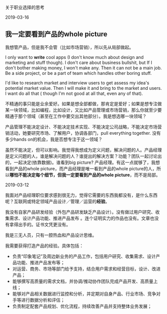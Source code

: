 关于职业选择的思考

2019-03-16

## 我一定要看到产品的whole picture

我想管产品，但是我不会管（比如市场营销），所以先从局部做起。

I only want to **write** cool apps (I don't know much about design and marketing and stuff though). I don't care about business bullshit, but If I don't bother making money, I won't make any. Then it can not be a main job. Be a side project, or be a part of team which handles other boring stuff.

I'd like to research market and interview users to get assess my idea's potential market value. Then I will make it and bring to the market and users. I want do all that ( though I'm not good at all that, even any of that).

不精通的事只能是业余爱好。如果是想全部都做，那肯定是爱好；如果是想专注做某一块领域，比如编程，比如设计，又比如产品管理或市场营销，那么你就至少要精通于那个领域（甚至在工作中要交出其他部分）。我是想选哪一块领域？

产品管理不能决定设计、不能决定技术实现、不能决定公司战略，不能决定市场营销活动，她要研究市场、了解用户，协调各部门，pull everything together. 没有多少hands on的机会，我是否想专注于这一领域？

虽然不能决定，但可以影响。我觉得我想成为定义问题，解决问题的人。产品经理是定义问题的人，谁是解决问题的人？谁提出的解决方案？功能？团队一起讨论出的，一起决定(依靠数据)。谁看到big picture? 产品经理。有这一点就够了，我想看到产品的whole picture，而产品经理是唯一看到产品的whole picture的人，所以**哪怕不能决定每个细节，但我一定要看到产品的whole picture**，而不是局部。


2019-03-12

我面对产品经理职位要求感到很无力，觉得它需要的东西我都没有，是什么东西呢？互联网或特定领域产品设计／管理／运营的**经验**。

我没有自家产品研发经验（外包产品研发缺乏产品设计）。没有做过用户研究、收集需求、设计产品功能、推进产品发布
。连个证明实力的作品也没有。文章也没有拿得出手的。证书文凭更没有。

我是三无人员，只有一腔热血和产品设计思维。

我需要获得打造产品的经验。具体包括：

* 负责“印象笔记”及周边新业务的产品工作，包括用户研究、收集需求、设计产品功能、推进产品发布等；
* 对运营、商务、市场等部门给予支持，结合用户需求和经营目标，设计、改进产品；
* 能够撰写高质量的需求文档，并协调/推动协作团队完成产品开发、高质量上线；
* 能够对产品相关数据进行监控和分析，并定期对自身产品、行业市场、竞争对手等进行数据分析和评估；
* 负责制定配套产品规划、优化流程，持续改善产品并支持整体业务发展；

